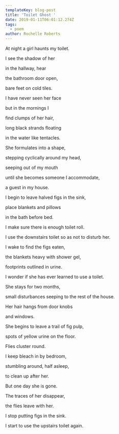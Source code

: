 ```yaml
---
templateKey: blog-post
title: 'Toilet Ghost '
date: 2019-01-11T06:01:12.274Z
tags:
  - poem
author: Rochelle Roberts
---
```

At night a girl haunts my toilet. 

I see the shadow of her

in the hallway, hear

the bathroom door open,

bare feet on cold tiles. 



I have never seen her face

but in the mornings I 

find clumps of her hair, 

long black strands floating 

in the water like tentacles.



She formulates into a shape, 

stepping cyclically around my head, 

seeping out of my mouth

until she becomes someone I accommodate, 

a guest in my house. 



I begin to leave halved figs in the sink, 

place blankets and pillows 

in the bath before bed. 

I make sure there is enough toilet roll.

I use the downstairs toilet so as not to disturb her.



I wake to find the figs eaten, 

the blankets heavy with shower gel,

footprints outlined in urine. 

I wonder if she has ever learned to use a toilet. 



She stays for two months, 

small disturbances seeping to the rest of the house. 

Her hair hangs from door knobs

and windows. 

She begins to leave a trail of fig pulp, 

spots of yellow urine on the floor. 

Flies cluster round. 

I keep bleach in by bedroom, 

stumbling around, half asleep, 

to clean up after her. 



But one day she is gone. 

The traces of her disappear, 

the flies leave with her. 

I stop putting figs in the sink.

I start to use the upstairs toilet again.
